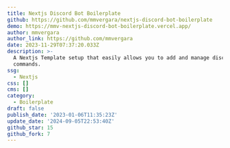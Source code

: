 ```yaml
---
title: Nextjs Discord Bot Boilerplate
github: https://github.com/mmvergara/nextjs-discord-bot-boilerplate
demo: https://mmv-nextjs-discord-bot-boilerplate.vercel.app/
author: mmvergara
author_link: https://github.com/mmvergara
date: 2023-11-29T07:37:20.033Z
description: >-
  A Nextjs Template setup that easily allows you to add and manage discord slash
  commands.
ssg:
  - Nextjs
css: []
cms: []
category:
  - Boilerplate
draft: false
publish_date: '2023-01-06T11:35:23Z'
update_date: '2024-09-05T22:53:40Z'
github_star: 15
github_fork: 7
---
```

